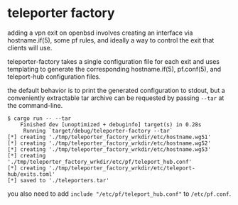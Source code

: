 # teleporter factory

adding a vpn exit on openbsd involves creating an interface via hostname.if(5), some pf rules, and ideally a way to control the exit that clients will use.

teleporter-factory takes a single configuration file for each exit and uses templating to generate the corresponding hostname.if(5), pf.conf(5), and teleport-hub configuration files.

the default behavior is to print the generated configuration to stdout, but a conveniently extractable tar archive can be requested by passing `--tar` at the command-line.

```
$ cargo run -- --tar
    Finished dev [unoptimized + debuginfo] target(s) in 0.28s
     Running `target/debug/teleporter-factory --tar`
[*] creating './tmp/teleporter_factory_wrkdir/etc/hostname.wg51'
[*] creating './tmp/teleporter_factory_wrkdir/etc/hostname.wg52'
[*] creating './tmp/teleporter_factory_wrkdir/etc/hostname.wg53'
[*] creating './tmp/teleporter_factory_wrkdir/etc/pf/teleport_hub.conf'
[*] creating './tmp/teleporter_factory_wrkdir/etc/teleport-hub/exits.toml'
[*] saved to './teleporters.tar'
```

you also need to add `include "/etc/pf/teleport_hub.conf"` to `/etc/pf.conf`.
